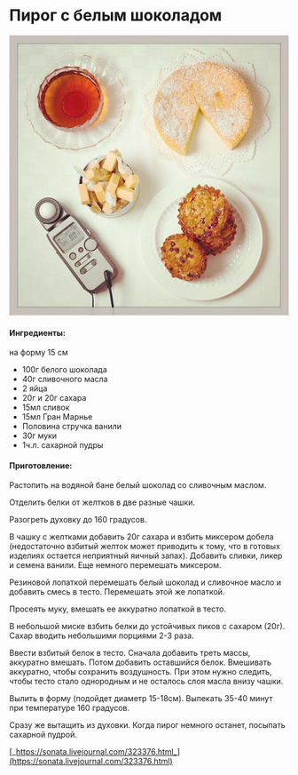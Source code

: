 # Пирог с белым шоколадом

![](../../pics/f6106eb936e4b534cfe67a4d5dce5101.jpg)

#### Ингредиенты:

на форму 15 см

* 100г белого шоколада 
* 40г сливочного масла 
* 2 яйца 
* 20г и 20г сахара 
* 15мл сливок 
* 15мл Гран Марнье 
* Половина стручка ванили 
* 30г муки
* 1ч.л. сахарной пудры

#### Приготовление:

Растопить на водяной бане белый шоколад со сливочным маслом. 

Отделить белки от желтков в две разные чашки. 

Разогреть духовку до 160 градусов.

В чашку с желтками добавить 20г сахара и взбить миксером добела \(недостаточно взбитый желток может приводить к тому, что в готовых изделиях остается неприятный яичный запах\). Добавить сливки, ликер и семена ванили. Еще немного перемешать миксером.

Резиновой лопаткой перемешать белый шоколад и сливочное масло и добавить  смесь в тесто. Перемешать этой же лопаткой.

Просеять муку, вмешать ее аккуратно лопаткой в тесто.

В небольшой миске взбить белки до устойчивых пиков с сахаром \(20г\). Сахар вводить небольшими порциями 2-3 раза.

Ввести взбитый белок в тесто. Сначала добавить треть массы, аккуратно вмешать. Потом добавить оставшийся белок. Вмешивать аккуратно, чтобы сохранить воздушность. При этом нужно следить, чтобы тесто стало однородным и не осталось слоя масла внизу чашки.

Вылить в форму \(подойдет диаметр 15-18см\). Выпекать 35-40 минут при температуре 160 градусов.

Сразу же вытащить из духовки. Когда пирог немного останет, посыпать сахарной пудрой.

[_https://sonata.livejournal.com/323376.html_](https://sonata.livejournal.com/323376.html)

